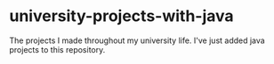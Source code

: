 # university-projects-with-java
The projects I made throughout my university life. I've just added java projects to this repository.
